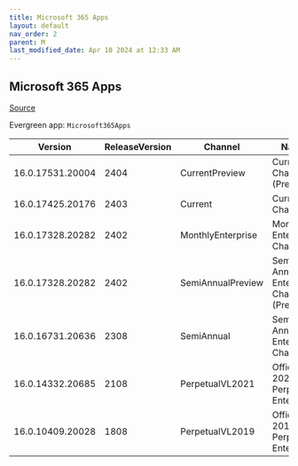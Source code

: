 ```yaml
---
title: Microsoft 365 Apps
layout: default
nav_order: 2
parent: M
last_modified_date: Apr 10 2024 at 12:33 AM
---
```


## Microsoft 365 Apps

[Source](https://www.microsoft.com/office)

Evergreen app: `Microsoft365Apps`

| Version          | ReleaseVersion | Channel           | Name                                     | Date                | EOSDate             | URI                                                                                                    |
| ---------------- | -------------- | ----------------- | ---------------------------------------- | ------------------- | ------------------- | ------------------------------------------------------------------------------------------------------ |
| 16.0.17531.20004 | 2404           | CurrentPreview    | Current Channel (Preview)                | 04/08/2024 14:33:49 | 01/01/0001 00:00:00 | [https://officecdn.microsoft.com/pr/wsus/setup.exe](https://officecdn.microsoft.com/pr/wsus/setup.exe) |
| 16.0.17425.20176 | 2403           | Current           | Current Channel                          | 04/09/2024 13:23:14 | 01/01/0001 00:00:00 | [https://officecdn.microsoft.com/pr/wsus/setup.exe](https://officecdn.microsoft.com/pr/wsus/setup.exe) |
| 16.0.17328.20282 | 2402           | MonthlyEnterprise | Monthly Enterprise Channel               | 04/09/2024 08:07:35 | 06/11/2024 00:00:00 | [https://officecdn.microsoft.com/pr/wsus/setup.exe](https://officecdn.microsoft.com/pr/wsus/setup.exe) |
| 16.0.17328.20282 | 2402           | SemiAnnualPreview | Semi-Annual Enterprise Channel (Preview) | 04/09/2024 08:07:33 | 09/10/2024 00:00:00 | [https://officecdn.microsoft.com/pr/wsus/setup.exe](https://officecdn.microsoft.com/pr/wsus/setup.exe) |
| 16.0.16731.20636 | 2308           | SemiAnnual        | Semi-Annual Enterprise Channel           | 04/09/2024 08:07:35 | 03/11/2025 00:00:00 | [https://officecdn.microsoft.com/pr/wsus/setup.exe](https://officecdn.microsoft.com/pr/wsus/setup.exe) |
| 16.0.14332.20685 | 2108           | PerpetualVL2021   | Office 2021 Perpetual Enterprise         | 04/09/2024 14:24:57 | 05/14/2024 00:00:00 | [https://officecdn.microsoft.com/pr/wsus/setup.exe](https://officecdn.microsoft.com/pr/wsus/setup.exe) |
| 16.0.10409.20028 | 1808           | PerpetualVL2019   | Office 2019 Perpetual Enterprise         | 04/09/2024 14:16:49 | 05/14/2024 00:00:00 | [https://officecdn.microsoft.com/pr/wsus/setup.exe](https://officecdn.microsoft.com/pr/wsus/setup.exe) |
